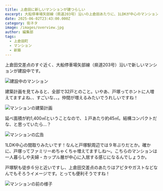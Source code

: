 ```yaml
---
title: 上倉田に新しいマンションが建つらしい
excerpt: 大船停車場矢部線（県道203号）沿いの上倉田あたりに、1LDKが中心のマンションができるみたい。
date: 2025-06-02T23:43:00.000Z
category: 街ネタ
image: /images/overview.jpg
author: 編集部
tags:
  - 上倉田町
  - マンション
  - 新築
---
```

上倉田交差点のすぐ近く、大船停車場矢部線（県道203号）沿いで新しいマンションが建設中です。

![建設中のマンション](/images/overview.jpg)

建築計画を見てみると、全部で32戸とのこと。いやあ、戸塚ってホントに人増えてますよね、、すごいな、、。仲間が増えるみたいでうれしいですね！



![マンションの建築計画](/images/plan.jpg)



延べ面積が約1,400㎡ということなので、１戸あたり約45㎡。結構コンパクトだな、と思っていたら…？

![マンションの広告](/images/ads.jpg)

1LDK中心の間取りみたいです！なんと戸塚駅周辺では９年ぶりだとか。確かに、戸塚ってファミリーめちゃくちゃ増えてますしね～。こちらのマンションは一人暮らしや夫婦・カップル層が中心に入居する感じになるんでしょうか。



戸塚駅も徒歩６分と近いですし、上倉田交差点のあたりはアピタやガストなどなんでもそろうイメージです。とっても便利そうですね！

![マンションの前の様子](/images/road.jpg)
